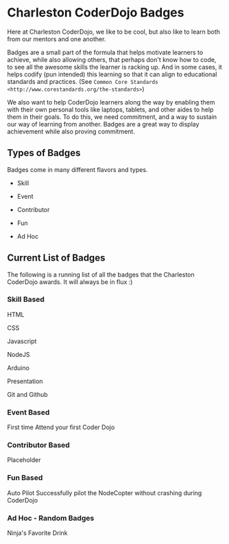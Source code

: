 # Charleston CoderDojo Badges


Here at Charleston CoderDojo, we like to be cool, but also like to learn both from our mentors and one another.

Badges are a small part of the formula that helps motivate learners to achieve, while also allowing others,
that perhaps don't know how to code, to see all the awesome skills the learner is racking up.  And in some cases, it helps codify (pun intended)
this learning so that it can align to educational standards and practices. (See `Common Core Standards <http://www.corestandards.org/the-standards>`)

We also want to help CoderDojo learners along the way by enabling them with their own personal tools like laptops, tablets, and other aides to
help them in their goals.  To do this, we need commitment, and a way to sustain our way of learning from another.  Badges are a great way to
display achievement while also proving commitment.

## Types of Badges

Badges come in many different flavors and types.

- Skill

- Event

- Contributor

- Fun

- Ad Hoc



## Current List of Badges

The following is a running list of all the badges that the Charleston CoderDojo awards.  It will always be in flux :)

### Skill Based

HTML


CSS


Javascript


NodeJS


Arduino


Presentation


Git and Github

### Event Based

First time
    Attend your first Coder Dojo

### Contributor Based

Placeholder

### Fun Based

Auto Pilot
    Successfully pilot the NodeCopter without crashing during CoderDojo

### Ad Hoc - Random Badges

Ninja's Favorite Drink

